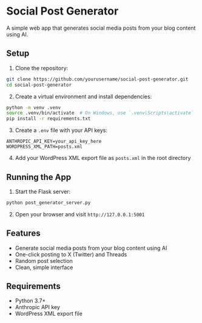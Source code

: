 # Social Post Generator

A simple web app that generates social media posts from your blog content using AI.

## Setup

1. Clone the repository:
```bash
git clone https://github.com/yourusername/social-post-generator.git
cd social-post-generator
```

2. Create a virtual environment and install dependencies:
```bash
python -m venv .venv
source .venv/bin/activate  # On Windows, use `.venv\Scripts\activate`
pip install -r requirements.txt
```

3. Create a `.env` file with your API keys:
```
ANTHROPIC_API_KEY=your_api_key_here
WORDPRESS_XML_PATH=posts.xml
```

4. Add your WordPress XML export file as `posts.xml` in the root directory

## Running the App

1. Start the Flask server:
```bash
python post_generator_server.py
```

2. Open your browser and visit `http://127.0.0.1:5001`

## Features

- Generate social media posts from your blog content using AI
- One-click posting to X (Twitter) and Threads
- Random post selection
- Clean, simple interface

## Requirements

- Python 3.7+
- Anthropic API key
- WordPress XML export file
